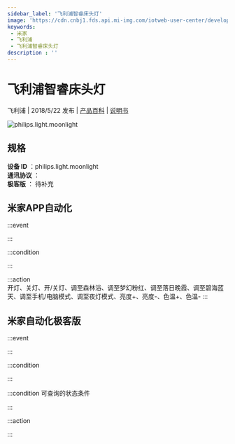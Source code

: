 ```yaml
---
sidebar_label: '飞利浦智睿床头灯'
image: 'https://cdn.cnbj1.fds.api.mi-img.com/iotweb-user-center/developer_16790475448708S6aI1Zt.png?GalaxyAccessKeyId=AKVGLQWBOVIRQ3XLEW&Expires=9223372036854775807&Signature=618ur8gFpeTEnz+g+TRv1Rdr7wY='
keywords: 
 - 米家
 - 飞利浦
 - 飞利浦智睿床头灯
description : ''
---
```

# 飞利浦智睿床头灯

飞利浦 | 2018/5/22 发布 | [产品百科](https://home.mi.com/webapp/content/baike/product/index.html?model=philips.light.moonlight/) | [说明书](https://home.mi.com/views/introduction.html?model=philips.light.moonlight&region=cn)

![philips.light.moonlight](https://cdn.cnbj1.fds.api.mi-img.com/iotweb-user-center/developer_16790475448708S6aI1Zt.png?GalaxyAccessKeyId=AKVGLQWBOVIRQ3XLEW&Expires=9223372036854775807&Signature=618ur8gFpeTEnz+g+TRv1Rdr7wY=)

## 规格  
> 
**设备 ID** ：philips.light.moonlight  
**通讯协议** ：  
**极客版**  ： 待补充 


## 米家APP自动化  

:::event  

:::

:::condition  

:::

:::action   
开灯、关灯、开/关灯、调至森林浴、调至梦幻粉红、调至落日晚霞、调至碧海蓝天、调至手机/电脑模式、调至夜灯模式、亮度+、亮度-、色温+、色温-
:::

## 米家自动化极客版  

:::event  

:::

:::condition  

:::

:::condition 可查询的状态条件  

:::

:::action  

:::

        
